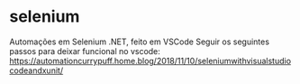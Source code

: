 # selenium
Automações em Selenium .NET, feito em VSCode
Seguir os seguintes passos para deixar funcional no vscode: https://automationcurrypuff.home.blog/2018/11/10/seleniumwithvisualstudiocodeandxunit/

